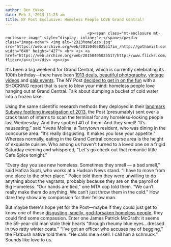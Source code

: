 ```yaml
---
author: Ben Yakas
date: Feb 3, 2013 11:25 am
title: NY Post Exclusive: Homeless People LOVE Grand Central!
---
```


	
										<p><span class="mt-enclosure mt-enclosure-image" style="display: inline;"> </span></p><div class="image-none"> <img alt="2313homeless.jpg" src="https://web.archive.org/web/20150405025517im_/http://gothamist.com/attachments/byakas/2313homeless.jpg" width="640" height="427"> <br> <i> <a href="https://web.archive.org/web/20150405025517/http://www.flickr.com/photos/atomox/8339942211/">atomox&apos;s flickr</a></i></div> <p></p>

<p>It&apos;s been a big weekend for Grand Central, which is currently celebrating its 100th birthday&#x2014;there have been <a href="https://web.archive.org/web/20150405025517/http://gothamist.com/2013/01/31/grand_central_celebrates_100_years.php">1913 deals</a>, <a href="https://web.archive.org/web/20150405025517/http://gothamist.com/2013/02/01/14_photos_of_a_grand_central_youve.php#photo-1">beautiful photography</a>, <a href="https://web.archive.org/web/20150405025517/http://gothamist.com/2013/02/02/watch_4_vintage_nyc_rail_videos_in.php">vintage videos</a> and <a href="https://web.archive.org/web/20150405025517/http://gothamist.com/2013/02/01/photos_grand_central_terminal_celeb.php#photo-1">gala events</a>. The NY Post <a href="https://web.archive.org/web/20150405025517/http://www.nypost.com/p/news/local/manhattan/grand_central_bums_crush_fZl3UB1FANai4xNEkyP42H">decided to get in on the fun</a> with a SHOCKING report that is sure to blow your mind: homeless people love hanging out at Grand Central. Talk about dumping a bucket of cold water into a frozen lake.</p>

<p>Using the same scientific research methods they deployed in their <a href="https://web.archive.org/web/20150405025517/http://gothamist.com/2013/01/17/the_5_best_parts_of_the_ny_posts_in.php">landmark Subway footlong investigation of 2013,</a> the Post (presumably) sent over a crack team of interns to scan the terminal for any homeless-looking people last Wednesday. And they spotted 40 of them! And they smell! &#x201C;It&#x2019;s nauseating,&#x201D; said Yvette Molina, a Tarrytown resident, who was dining in the concourse area. &#x201C;It&#x2019;s really disgusting. It makes you lose your appetite.&#x201D; Whereas normally, eating in the Grand Central concourse area is the height of exquisite cuisine. Who among us haven&apos;t turned to a loved one on a frigid Saturday evening and whispered, &quot;Let&apos;s go check out that romantic little Cafe Spice tonight.&quot;</p>

<p>&#x201C;Every day you see new homeless. Sometimes they smell &#x2014; a bad smell,&#x201D; said Hafiza Supti, who works at a Hudson News stand. &#x201C;I have to move from one place to the other place.&#x201D; Police told them they were unwilling to do anything about the vagrants, probably because they are on the payroll of Big Homeless: &#x201C;Our hands are tied,&#x201D; one MTA cop told them. &#x201C;We can&#x2019;t really make them do anything. We can&#x2019;t just throw them in the cold.&#x201D; How dare they show any compassion for their fellow man. </p>

<p>But maybe there&apos;s hope yet for the Post&#x2014;maybe if they could just get to know one of these <a href="https://web.archive.org/web/20150405025517/http://gothamist.com/2012/12/19/the_longest_night_of_the_year_will.php">disgusting, smelly, god-forsaken homeless people,</a> they could find some compassion. Enter one James Patrick McGrath: it seems the 59-year-old man stole their hearts &quot;through rheumy blue eyes...dressed in two ratty winter coats.&quot; &#x201C;I&#x2019;ve got an officer who accuses me of begging,&#x201D; the Flatbush native told them. &#x201C;He calls me a skell. I call him a schmuck.&#x201D; Sounds like love to us.</p>					
										
									
				